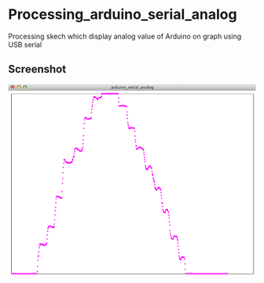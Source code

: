 Processing_arduino_serial_analog
================================

Processing skech which display analog value of Arduino on graph using USB serial

## Screenshot
![screenshot](https://raw.githubusercontent.com/ohwada/Processing_arduino_serial_analog/master/arduino_serial_analog.png)
